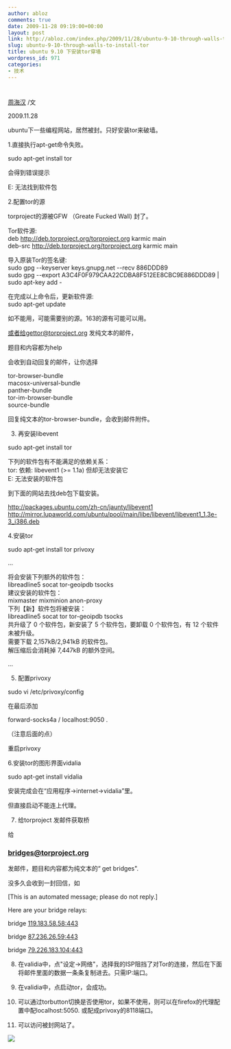 ```yaml
---
author: abloz
comments: true
date: 2009-11-28 09:19:00+00:00
layout: post
link: http://abloz.com/index.php/2009/11/28/ubuntu-9-10-through-walls-to-install-tor/
slug: ubuntu-9-10-through-walls-to-install-tor
title: ubuntu 9.10 下安装tor穿墙
wordpress_id: 971
categories:
- 技术
---
```


#  					 				

				

 					  					  					 

[周海汉](http://blog.csdn.net/ablo_zhou) /文

2009.11.28

 

ubuntu下一些编程网站，居然被封。只好安装tor来破墙。

 

1.直接执行apt-get命令失败。

sudo apt-get install tor

会得到错误提示

E: 无法找到软件包

 

2.配置tor的源

torproject的源被GFW （Greate Fucked Wall) 封了。

Tor软件源:  
deb http://deb.torproject.org/torproject.org karmic main  
deb-src http://deb.torproject.org/torproject.org karmic main  
  
导入原装Tor的签名键:  
sudo gpg --keyserver keys.gnupg.net --recv 886DDD89   
sudo gpg --export A3C4F0F979CAA22CDBA8F512EE8CBC9E886DDD89 | sudo apt-key add -  
  
在完成以上命令后，更新软件源:  
sudo apt-get update

 

如不能用，可能需要别的源。163的源有可能可以用。

 

或者给gettor@torproject.org 发纯文本的邮件，

题目和内容都为help

会收到自动回复的邮件，让你选择

tor-browser-bundle  
macosx-universal-bundle  
panther-bundle  
tor-im-browser-bundle  
source-bundle

回复纯文本的tor-browser-bundle，会收到邮件附件。

  

3. 再安装libevent

sudo apt-get install tor

下列的软件包有不能满足的依赖关系：  
tor: 依赖: libevent1 (>= 1.1a) 但却无法安装它  
E: 无法安装的软件包

 

到下面的网站去找deb包下载安装。

http://packages.ubuntu.com/zh-cn/jaunty/libevent1  
http://mirror.lupaworld.com/ubuntu/pool/main/libe/libevent/libevent1_1.3e-3_i386.deb

 

4.安装tor

sudo apt-get install tor privoxy

...

将会安装下列额外的软件包：  
libreadline5 socat tor-geoipdb tsocks  
建议安装的软件包：  
mixmaster mixminion anon-proxy  
下列【新】软件包将被安装：  
libreadline5 socat tor tor-geoipdb tsocks  
共升级了 0 个软件包，新安装了 5 个软件包，要卸载 0 个软件包，有 12 个软件未被升级。  
需要下载 2,157kB/2,941kB 的软件包。  
解压缩后会消耗掉 7,447kB 的额外空间。

...

5. 配置privoxy

sudo vi /etc/privoxy/config

在最后添加

forward-socks4a / localhost:9050 .

（注意后面的点）

重启privoxy

 

6.安装tor的图形界面vidalia

sudo apt-get install vidalia

安装完成会在“应用程序->internet->vidalia”里。

但直接启动不能连上代理。

 

7. 给torproject 发邮件获取桥

给

### bridges@torproject.org

发邮件，题目和内容都为纯文本的“ get bridges".

没多久会收到一封回信，如

[This is an automated message; please do not reply.]  
  
Here are your bridge relays:  
  


bridge [119.183.58.58:443](http://119.183.58.58:443/)

bridge [87.236.26.59:443](http://87.236.26.59:443/)   


bridge [79.226.183.104:443](http://79.226.183.104:443/)

 

8. 在validia中，点"设定->网络"，选择我的ISP阻挡了对Tor的连接，然后在下面将邮件里面的数据一条条复制进去。只需IP:端口。

 

9. 在validia中，点启动tor，会成功。

 

10. 可以通过torbutton切换是否使用tor，如果不使用，则可以在firefox的代理配置中配localhost:5050. 或配成privoxy的8118端口。

 

11. 可以访问被封网站了。

					

  


  
  


![](http://img.zemanta.com/pixy.gif?x-id=83f1c506-eac7-8ba1-bb2d-d2ffadcd427b)
